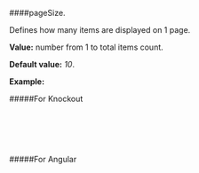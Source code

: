 ﻿####pageSize.

Defines how many items are displayed on 1 page.

**Value:** number from 1 to total items count.

**Default value:** *10*.

**Example:**

#####For Knockout
<!--Start the highlighter-->
<pre class="brush: html">
	<div data-bind="tgrid: { provider: itemsProvider, enablePaging: true, pageSize: 5}">
	</div>
</pre>

#####For Angular

<pre class="brush: html">
	<t-grid provider="itemsProvider" enablePaging="true" pageSize="5">
	</t-grid>
</pre>

#####

<script type="text/javascript">
    SyntaxHighlighter.highlight();
</script>